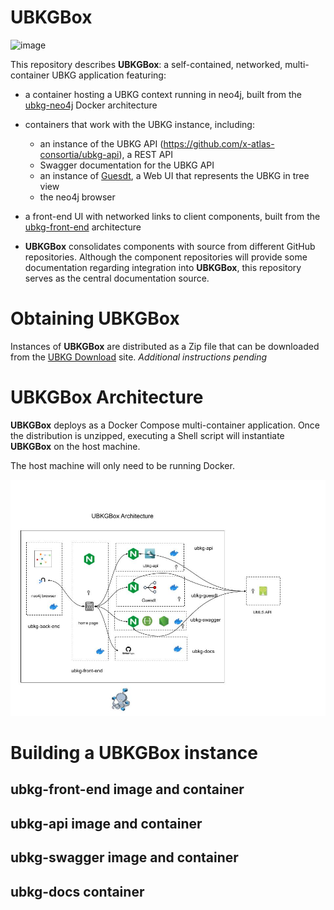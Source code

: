 # UBKGBox

<img width="212" alt="image" src="https://github.com/user-attachments/assets/815336f4-4ae0-40e6-8b10-511250d213dd" />

This repository describes **UBKGBox**: a self-contained, networked, multi-container UBKG application featuring:
- a container hosting a UBKG context running in neo4j, built from the [ubkg-neo4j](https://github.com/x-atlas-consortia/ubkg-neo4j) Docker architecture
- containers that work with the UBKG instance, including:
   - an instance of the UBKG API (https://github.com/x-atlas-consortia/ubkg-api), a REST API
   - Swagger documentation for the UBKG API
   - an instance of [Guesdt](https://github.com/x-atlas-consortia/Guesdt), a Web UI that represents the UBKG in tree view
   - the neo4j browser
- a front-end UI with networked links to client components, built from the [ubkg-front-end](https://github.com/x-atlas-consortia/ubkg-front-end) architecture

- **UBKGBox** consolidates components with source from different GitHub repositories. Although the component repositories will provide some documentation regarding
integration into **UBKGBox**, this repository serves as the central documentation source.

# Obtaining UBKGBox
Instances of **UBKGBox** are distributed as a Zip file that can be downloaded from the [UBKG Download](https://ubkg-downloads.xconsortia.org/) site. 
_Additional instructions pending_

# UBKGBox Architecture

**UBKGBox** deploys as a Docker Compose multi-container application. Once the distribution is unzipped, executing a Shell script will instantiate **UBKGBox** on the host machine. 

The host machine will only need to be running Docker.

![img.png](img.png)

# Building a UBKGBox instance
## ubkg-front-end image and container
## ubkg-api image and container
## ubkg-swagger image and container
## ubkg-docs container
